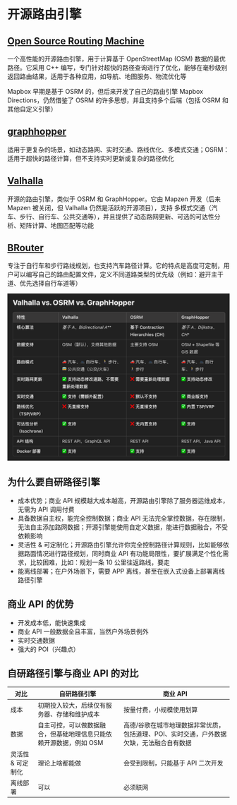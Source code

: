 # 开源路由引擎

## [Open Source Routing Machine](https://wiki.openstreetmap.org/wiki/Open_Source_Routing_Machine)

一个高性能的开源路由引擎，用于计算基于 OpenStreetMap (OSM) 数据的最优路径。它采用 C++ 编写，专门针对超快的路径查询进行了优化，能够在毫秒级别返回路由结果，适用于各种应用，如导航、地图服务、物流优化等

Mapbox 早期是基于 OSRM 的，但后来开发了自己的路由引擎 Mapbox Directions，仍然借鉴了 OSRM 的许多思想，并且支持多个后端（包括 OSRM 和其他自定义引擎）

## [graphhopper](https://wiki.openstreetmap.org/wiki/GraphHopper)

适用于更复杂的场景，如动态路网、实时交通、路线优化、多模式交通；OSRM：适用于超快的路径计算，但不支持实时更新或复杂的路径优化

## [Valhalla](https://valhalla.github.io/valhalla/)
开源的路由引擎，类似于 OSRM 和 GraphHopper。它由 Mapzen 开发（后来 Mapzen 被关闭，但 Valhalla 仍然是活跃的开源项目），支持 多模式交通（汽车、步行、自行车、公共交通等），并且提供了动态路网更新、可选的可达性分析、矩阵计算、地图匹配等功能

## [BRouter](https://brouter.de/brouter-web)

专注于自行车和步行路线规划，也支持汽车路径计算。它的特点是高度可定制，用户可以编写自己的路由配置文件，定义不同道路类型的优先级（例如：避开主干道、优先选择自行车道等）

![alt text](image.png)

## 为什么要自研路径引擎

* 成本优势；商业 API 规模越大成本越高，开源路由引擎除了服务器运维成本，无需为 API 调用付费
* 具备数据自主权，能完全控制数据；商业 API 无法完全掌控数据，存在限制，无法自主添加路网数据；开源引擎能使用自定义数据，能进行数据融合，不受依赖影响
* 灵活性 & 可定制化；开源路由引擎允许你完全控制路径计算规则，比如能够依据路面情况进行路径规划，同时商业 API 有功能局限性，要扩展满足个性化需求，比较困难，比如：规划一条 10 公里往返路线，要走
* 能离线部署；在户外场景下，需要 APP 离线，甚至在嵌入式设备上部署离线路径引擎

## 商业 API 的优势
* 开发成本低，能快速集成
* 商业 API 一般数据全且丰富，当然户外场景例外
* 实时交通数据
* 强大的 POI（兴趣点）

## 自研路径引擎与商业 API 的对比
| 对比 | 自研路径引擎 | 商业 API |
|--------|--------|--------|
| 成本 | 初期投入较大，后续仅有服务器、存储和维护成本 | 按量付费，小规模使用划算 |
| 数据 | 自主可控，可以做数据融合，但基础地理信息只能依赖开源数据，例如  OSM | 高德/谷歌在城市地理数据非常优质，包括道理、POI、实时交通，户外数据欠缺，无法融合自有数据 |
| 灵活性 & 可定制化 | 理论上啥都能做 | 会受到限制，只能基于 API 二次开发 |
| 离线部署 | 可以 | 必须联网 |

 


